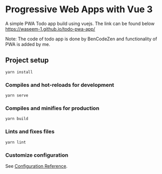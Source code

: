 # Progressive Web Apps with Vue 3
A simple PWA Todo app build using vuejs. The link can be found below
https://waseem-1.github.io/todo-pwa-app/

Note: The code of todo app is done by BenCodeZen and functionality of PWA is added by me.
## Project setup

```
yarn install
```

### Compiles and hot-reloads for development

```
yarn serve
```

### Compiles and minifies for production

```
yarn build
```

### Lints and fixes files

```
yarn lint
```

### Customize configuration

See [Configuration Reference](https://cli.vuejs.org/config/).
